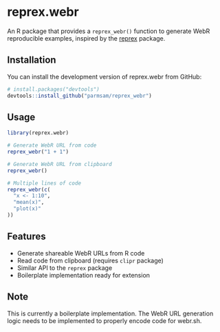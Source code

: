 # reprex.webr

An R package that provides a `reprex_webr()` function to generate WebR reproducible examples, inspired by the [reprex](https://reprex.tidyverse.org/) package.

## Installation

You can install the development version of reprex.webr from GitHub:

```r
# install.packages("devtools")
devtools::install_github("parmsam/reprex_webr")
```

## Usage

```r
library(reprex.webr)

# Generate WebR URL from code
reprex_webr("1 + 1")

# Generate WebR URL from clipboard
reprex_webr()

# Multiple lines of code
reprex_webr(c(
  "x <- 1:10",
  "mean(x)",
  "plot(x)"
))
```

## Features

- Generate shareable WebR URLs from R code
- Read code from clipboard (requires `clipr` package)
- Similar API to the `reprex` package
- Boilerplate implementation ready for extension

## Note

This is currently a boilerplate implementation. The WebR URL generation logic needs to be implemented to properly encode code for webr.sh.
